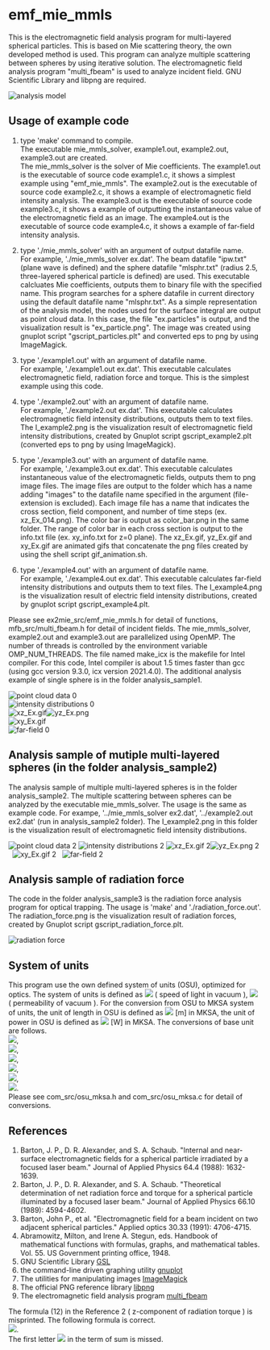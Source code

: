 # emf_mie_mmls
This is the electromagnetic field analysis program for multi-layered spherical particles. 
This is based on Mie scattering theory, the own developed method is used.
This program can analyze multiple scattering between spheres by using iterative solution. 
The electromagnetic field analysis program "multi_fbeam" is used to analyze incident field. 
GNU Scientific Library and libpng are required.    

![analysis model](analysis_model.png "multi-layered sphere (analysis_model.png)")  


## Usage of example code 

1. type 'make' command to compile.  
   The executable mie_mmls_solver, example1.out, example2.out, example3.out are created.  
   The mie_mmls_solver is the solver of Mie coefficients. 
   The example1.out is the executable of source code example1.c, it shows a simplest example using "emf_mie_mmls".
   The example2.out is the executable of source code example2.c, it shows a example of electromagnetic field intensity analysis.
   The example3.out is the executable of source code example3.c, it shows a example of outputting the instantaneous value of the electromagnetic field as an image.
   The example4.out is the executable of source code example4.c, it shows a example of far-field intensity analysis.  
   
2. type './mie_mmls_solver' with an argument of output datafile name.  
   For example, './mie_mmls_solver ex.dat'. 
   The beam datafile "ipw.txt" (plane wave is defined) and the sphere datafile "mlsphr.txt" (radius 2.5, three-layered spherical particle is defined) are used.
   This executable calcluates Mie coefficients, outputs them to binary file with the specified name.
   This program searches for a sphere datafile in current directory using the default datafile name "mlsphr.txt". 
   As a simple representation of the analysis model, the nodes used for the surface integral are output as point cloud data. 
   In this case, the file "ex.particles" is output, and the visualization result is "ex_particle.png". 
   The image was created using gnuplot script "gscript_particles.plt" and converted eps to png by using ImageMagick.  
   
3. type './example1.out' with an argument of datafile name.  
   For example, './example1.out ex.dat'. 
   This executable calculates electromagnetic field, radiation force and torque.
   This is the simplest example using this code.  

4. type './example2.out' with an argument of datafile name.  
   For example, './example2.out ex.dat'. 
   This executable calculates electromagnetic field intensity distributions, outputs them to text files.
   The I_example2.png is the visualization result of electromagnetic field intensity distributions, created by Gnuplot script gscript_example2.plt
   (converted eps to png by using ImageMagick).  
   
5. type './example3.out' with an argument of datafile name.  
   For example, './example3.out ex.dat'. 
   This executable calculates instantaneous value of the electromagnetic fields, outputs them to png image files. 
   The image files are output to the folder which has a name adding "images" to the datafile name specified in the argument (file-extension is excluded). 
   Each image file has a name that indicates the cross section, field component, and number of time steps (ex. xz_Ex_014.png). 
   The color bar is output as color_bar.png in the same folder. 
   The range of color bar in each cross section is output to the info.txt file (ex. xy_info.txt for z=0 plane). 
   The xz_Ex.gif, yz_Ex.gif and xy_Ex.gif are animated gifs that concatenate the png files created by using the shell script gif_animation.sh.  

6. type './example4.out' with an argument of datafile name.  
   For example, './example4.out ex.dat'. 
   This executable calculates far-field intensity distributions and outputs them to text files. 
   The I_example4.png is the visualization result of electric field intensity distributions, created by gnuplot script gscript_example4.plt.

Please see ex2mie_src/emf_mie_mmls.h for detail of functions, mfb_src/multi_fbeam.h for detail of incident fields.
The mie_mmls_solver, example2.out and example3.out are parallelized using OpenMP. 
The number of threads is controlled by the environment variable OMP_NUM_THREADS. 
The file named make_icx is the makefile for Intel compiler. 
For this code, Intel compiler is about 1.5 times faster than gcc (using gcc version 9.3.0, icx version 2021.4.0). 
The additional analysis example of single sphere is in the folder analysis_sample1.  

![point cloud data 0](ex_particles.png "nodes for surface integral (ex_particle.png)")  
![intensity distributions 0](I_example2.png "intensity distributions (I_example2.png)")  
![xz_Ex.gif](xz_Ex.gif "instantaneous value of the E_x on y=0 plane (xz_Ex.gif)")![yz_Ex.png](yz_Ex.gif "instantaneous value of the E_x on x=0 plane (yz_Ex.gif)")  
![xy_Ex.gif](xy_Ex.gif "instantaneous value of the E_x on z=0 plane (xy_Ex.gif)")  
![far-field 0](I_example4.png "far-field intensity distributions (I_example4.png)")  


## Analysis sample of mutiple multi-layered spheres (in the folder analysis_sample2)  

The analysis sample of multiple multi-layered spheres is in the folder analysis_sample2. 
The multiple scattering between spheres can be analyzed by the executable mie_mmls_solver. 
The usage is the same as example code. For exampe, '../mie_mmls_solver ex2.dat', '../example2.out ex2.dat' (run in analysis_sample2 folder).
The I_example2.png in this folder is the visualization result of electromagnetic field intensity distributions.  

![point cloud data 2](analysis_sample2/ex2_particles.png "nodes for surface integral (analysis_sample2/ex2_particles.png)") 
![intensity distributions 2](analysis_sample2/I_example2.png "intensity distributions (analysis_sample2/I_example2.png)")
![xz_Ex.gif 2](analysis_sample2/xz_Ex.gif "instantaneous value of the E_x on y=0 plane (analysis_sample2/xz_Ex.gif)")![yz_Ex.png 2](analysis_sample2/yz_Ex.gif "instantaneous value of the E_x on x=0 plane (analysis_sample2/yz_Ex.gif)")  
![xy_Ex.gif 2](analysis_sample2/xy_Ex.gif "instantaneous value of the E_x on z=0 plane (analysis_sample2/xy_Ex.gif)")   
![far-field 2](analysis_sample2/I_example4.png "far-field intensity distributions (analysis_sample2/I_example4.png)")  


## Analysis sample of radiation force  

The code in the folder analysis_sample3 is the radiation force analysis program for optical trapping. 
The usage is 'make' and './radiation_force.out'. 
The radiation_force.png is the visualization result of radiation forces, created by Gnuplot script gscript_radiation_force.plt.  

![radiation force](analysis_sample3/radiation_force.png "vector plot of radiation force (analysis_sample3/radiation_force.png)")


## System of units

This program use the own defined system of units (OSU), optimized for optics. 
The system of units is defined as <img src="https://latex.codecogs.com/gif.latex?c_0=1"> ( speed of light in vacuum ), 
<img src="https://latex.codecogs.com/gif.latex?\mu_0=1"> ( permeability of vacuum ). 
For the conversion from OSU to MKSA system of units, the unit of length in OSU is defined as 
<img src="https://latex.codecogs.com/gif.latex?1\times10^{-6}"> [m] in MKSA, the unit of power in OSU is defined as
<img src="https://latex.codecogs.com/gif.latex?1\times10^{-3}"> [W] in MKSA. The conversions of base unit are follows.  
<img src="https://latex.codecogs.com/gif.latex?a=1\times10^{-6}">,  
<img src="https://latex.codecogs.com/gif.latex?b=1\times10^{-3}">,  
<img src="https://latex.codecogs.com/gif.latex?a\,\mathrm{[m]}=1\,\mathrm{[L]}">,  
<img src="https://latex.codecogs.com/gif.latex?\frac{ab}{c_0^3}\,\mathrm{[kg]}=1\,\mathrm{[M]}">,  
<img src="https://latex.codecogs.com/gif.latex?\frac{a}{c_0}\,\mathrm{[s]}=1\,\mathrm{[T]}">,  
<img src="https://latex.codecogs.com/gif.latex?\sqrt{\frac{b}{c_0\mu_0}}\,\mathrm{[A]}=1\,\mathrm{[I]}">.  
Please see com_src/osu_mksa.h and com_src/osu_mksa.c for detail of conversions.


## References  

1. Barton, J. P., D. R. Alexander, and S. A. Schaub. "Internal and near‐surface electromagnetic fields for a spherical particle irradiated by a focused laser beam." Journal of Applied Physics 64.4 (1988): 1632-1639.  
2. Barton, J. P., D. R. Alexander, and S. A. Schaub. "Theoretical determination of net radiation force and torque for a spherical particle illuminated by a focused laser beam." Journal of Applied Physics 66.10 (1989): 4594-4602.  
3. Barton, John P., et al. "Electromagnetic field for a beam incident on two adjacent spherical particles." Applied optics 30.33 (1991): 4706-4715.  
4. Abramowitz, Milton, and Irene A. Stegun, eds. Handbook of mathematical functions with formulas, graphs, and mathematical tables. Vol. 55. US Government printing office, 1948.  
5. GNU Scientific Library [GSL](https://www.gnu.org/software/gsl/)  
6. the command-line driven graphing utility [gnuplot](http://www.gnuplot.info/)
7. The utilities for manipulating images [ImageMagick](https://imagemagick.org/)  
8. The official PNG reference library [libpng](http://www.libpng.org/pub/png/libpng.html)  
9. The electromagnetic field analysis program [multi_fbeam](https://github.com/akohta/multi_fbeam/) 

The formula (12) in the Reference 2 ( z-component of radiation torque ) is misprinted. The following formula is correct.  
<img src="https://latex.codecogs.com/gif.latex?\frac{\left<N_z\right>}{a^3E_0^2}=-\frac{a}{8\pi}\sum_{l=1}^{\infty}\sum_{m=-l}^{l}l(l+1)m\left[\epsilon_{\mathrm{ext}}|a_{lm}|^2+|b_{lm}|^2+\Re(\epsilon_{\mathrm{ext}}a_{lm}A_{lm}^*+b_{lm}B_{lm}^*)\right]">.  
The first letter <img src="https://latex.codecogs.com/gif.latex?l"> in the term of sum is missed.
